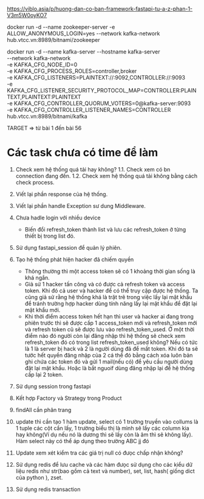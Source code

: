 https://viblo.asia/p/huong-dan-co-ban-framework-fastapi-tu-a-z-phan-1-V3m5W0oyKO7


docker run -d --name zookeeper-server -e ALLOW_ANONYMOUS_LOGIN=yes --network kafka-network hub.vtcc.vn:8989/bitnami/zookeeper

docker run -d --name kafka-server --hostname kafka-server \
    --network kafka-network \
    -e KAFKA_CFG_NODE_ID=0 \
    -e KAFKA_CFG_PROCESS_ROLES=controller,broker \
    -e KAFKA_CFG_LISTENERS=PLAINTEXT://:9092,CONTROLLER://:9093 \
    -e KAFKA_CFG_LISTENER_SECURITY_PROTOCOL_MAP=CONTROLLER:PLAINTEXT,PLAINTEXT:PLAINTEXT \
    -e KAFKA_CFG_CONTROLLER_QUORUM_VOTERS=0@kafka-server:9093 \
    -e KAFKA_CFG_CONTROLLER_LISTENER_NAMES=CONTROLLER \
    hub.vtcc.vn:8989/bitnami/kafka

TARGET => từ bài 1 đến bài 56

# Các task chưa có time để làm
1. Check xem hệ thống quá tải hay không?
    1.1. Check xem có bn connection đang đến.
    1.2. Check xem hệ thống quá tải không bằng cách check process.
2. Viết lại phần response của hệ thống.
3. Viết lại phần handle Exception sư dung Middleware.
4. Chưa hadle login với nhiều device
    - Biến đổi refresh_token thành list và lưu các refresh_token ở từng thiết bị trong list đó.
5. Sử dụng fastapi_session để quản lý phiên.
6. Tạo hệ thống phát hiện hacker đã chiếm quyền 
    - Thông thường thì một access token sẽ có 1 khoảng thời gian sống là khá ngắn.
    - Giả sử 1 hacker tấn công và có được cả refresh token và access token. Khi đó cả user và hacker để có thể truy cập được hệ thống. 
    Ta cũng giả sử rằng hệ thống khá là trặt trẽ trong việc lấy lại mật khẩu để tránh trường hợp hacker dùng tính năng lấy lại mật khẩu để đặt lại mật khẩu mới. 
    - Khi thời điểm access token hết hạn thì user và hacker ai đang trong phiên trước thì sẽ được cấp 1 access_token mới và refresh_token mới và refresh token cũ sẽ được lưu vào refresh_token_used. Ở một thời điểm nào đó người còn lại đăng nhập thì hệ thống sẽ check xem refresh_token đó có trong list refresh_token_used không? Nếu có tức là 1 là server bị hack và 2 là người dùng đã để mất token. Khi đó ta sẽ tước hết quyền đăng nhập của 2 cá thể đó bằng cách xóa luôn bản ghi chứa các token đó và gửi 1 mail(nếu có) để yêu cầu người dùng đặt lại mật khẩu. Hoặc là bắt nguoif dùng đăng nhập lại để hệ thống cấp lại 2 token. 

7. Sử dụng session trong fastapi
8. Kết hợp Factory và Strategy trong Product
9. findAll cần phân trang
10. update thì cần tạo 1 hàm update, select có 1 trường truyền vào collums là 1 tuple các cột cần lấy, 1 trường biểu thị là mình sẽ lấy các column kia hay không(Ví dụ nếu nó là dương thì sẽ lấy còn là âm thì sẽ không lấy). Hàm select này có thể áp dụng theo trường ABC jj đó
11. Update xem xét kiểm tra các giá trị null có đưọc chấp nhận không?
12. Sử dụng redis để lưu cache và các hàm đưọc sử dụng cho các kiểu dữ liệu redis như str(bao gồm cả text và number), set, list, hash( giống dict của python ), zset.
13. Sử dụng redis transaction
